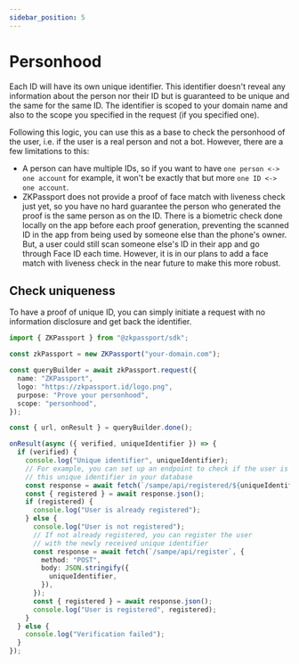 ```yaml
---
sidebar_position: 5
---
```


# Personhood

Each ID will have its own unique identifier. This identifier doesn't reveal any information about the person nor their ID but is guaranteed to be unique and the same for the same ID. The identifier is scoped to your domain name and also to the scope you specified in the request (if you specified one).

Following this logic, you can use this as a base to check the personhood of the user, i.e. if the user is a real person and not a bot. However, there are a few limitations to this:

- A person can have multiple IDs, so if you want to have `one person <-> one account` for example, it won't be exactly that but more `one ID <-> one account`.
- ZKPassport does not provide a proof of face match with liveness check just yet, so you have no hard guarantee the person who generated the proof is the same person as on the ID. There is a biometric check done locally on the app before each proof generation, preventing the scanned ID in the app from being used by someone else than the phone's owner. But, a user could still scan someone else's ID in their app and go through Face ID each time. However, it is in our plans to add a face match with liveness check in the near future to make this more robust.

## Check uniqueness

To have a proof of unique ID, you can simply initiate a request with no information disclosure and get back the identifier.

```typescript
import { ZKPassport } from "@zkpassport/sdk";

const zkPassport = new ZKPassport("your-domain.com");

const queryBuilder = await zkPassport.request({
  name: "ZKPassport",
  logo: "https://zkpassport.id/logo.png",
  purpose: "Prove your personhood",
  scope: "personhood",
});

const { url, onResult } = queryBuilder.done();

onResult(async ({ verified, uniqueIdentifier }) => {
  if (verified) {
    console.log("Unique identifier", uniqueIdentifier);
    // For example, you can set up an endpoint to check if the user is registered under
    // this unique identifier in your database
    const response = await fetch(`/sampe/api/registered/${uniqueIdentifier}`);
    const { registered } = await response.json();
    if (registered) {
      console.log("User is already registered");
    } else {
      console.log("User is not registered");
      // If not already registered, you can register the user
      // with the newly received unique identifier
      const response = await fetch(`/sampe/api/register`, {
        method: "POST",
        body: JSON.stringify({
          uniqueIdentifier,
        }),
      });
      const { registered } = await response.json();
      console.log("User is registered", registered);
    }
  } else {
    console.log("Verification failed");
  }
});
```
